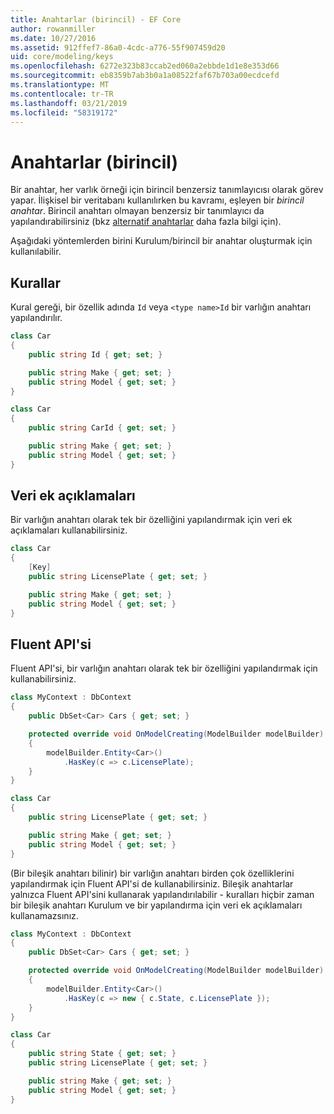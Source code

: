 ```yaml
---
title: Anahtarlar (birincil) - EF Core
author: rowanmiller
ms.date: 10/27/2016
ms.assetid: 912ffef7-86a0-4cdc-a776-55f907459d20
uid: core/modeling/keys
ms.openlocfilehash: 6272e323b83ccab2ed060a2ebbde1d1e8e353d66
ms.sourcegitcommit: eb8359b7ab3b0a1a08522faf67b703a00ecdcefd
ms.translationtype: MT
ms.contentlocale: tr-TR
ms.lasthandoff: 03/21/2019
ms.locfileid: "58319172"
---
```

# <a name="keys-primary"></a>Anahtarlar (birincil)

Bir anahtar, her varlık örneği için birincil benzersiz tanımlayıcısı olarak görev yapar. İlişkisel bir veritabanı kullanılırken bu kavramı, eşleyen bir *birincil anahtar*. Birincil anahtarı olmayan benzersiz bir tanımlayıcı da yapılandırabilirsiniz (bkz [alternatif anahtarlar](alternate-keys.md) daha fazla bilgi için). 

Aşağıdaki yöntemlerden birini Kurulum/birincil bir anahtar oluşturmak için kullanılabilir.

## <a name="conventions"></a>Kurallar

Kural gereği, bir özellik adında `Id` veya `<type name>Id` bir varlığın anahtarı yapılandırılır.

<!-- [!code-csharp[Main](samples/core/Modeling/Conventions/Samples/KeyId.cs?highlight=3)] -->
``` csharp
class Car
{
    public string Id { get; set; }

    public string Make { get; set; }
    public string Model { get; set; }
}
```

<!-- [!code-csharp[Main](samples/core/Modeling/Conventions/Samples/KeyTypeNameId.cs?highlight=3)] -->
``` csharp
class Car
{
    public string CarId { get; set; }

    public string Make { get; set; }
    public string Model { get; set; }
}
```

## <a name="data-annotations"></a>Veri ek açıklamaları

Bir varlığın anahtarı olarak tek bir özelliğini yapılandırmak için veri ek açıklamaları kullanabilirsiniz.

<!-- [!code-csharp[Main](samples/core/Modeling/DataAnnotations/Samples/KeySingle.cs?highlight=3,4)] -->
``` csharp
class Car
{
    [Key]
    public string LicensePlate { get; set; }

    public string Make { get; set; }
    public string Model { get; set; }
}
```

## <a name="fluent-api"></a>Fluent API'si

Fluent API'si, bir varlığın anahtarı olarak tek bir özelliğini yapılandırmak için kullanabilirsiniz.

<!-- [!code-csharp[Main](samples/core/Modeling/FluentAPI/Samples/KeySingle.cs?highlight=7,8)] -->
``` csharp
class MyContext : DbContext
{
    public DbSet<Car> Cars { get; set; }

    protected override void OnModelCreating(ModelBuilder modelBuilder)
    {
        modelBuilder.Entity<Car>()
            .HasKey(c => c.LicensePlate);
    }
}

class Car
{
    public string LicensePlate { get; set; }

    public string Make { get; set; }
    public string Model { get; set; }
}
```

(Bir bileşik anahtarı bilinir) bir varlığın anahtarı birden çok özelliklerini yapılandırmak için Fluent API'si de kullanabilirsiniz. Bileşik anahtarlar yalnızca Fluent API'sini kullanarak yapılandırılabilir - kuralları hiçbir zaman bir bileşik anahtarı Kurulum ve bir yapılandırma için veri ek açıklamaları kullanamazsınız.

<!-- [!code-csharp[Main](samples/core/Modeling/FluentAPI/Samples/KeyComposite.cs?highlight=7,8)] -->
``` csharp
class MyContext : DbContext
{
    public DbSet<Car> Cars { get; set; }

    protected override void OnModelCreating(ModelBuilder modelBuilder)
    {
        modelBuilder.Entity<Car>()
            .HasKey(c => new { c.State, c.LicensePlate });
    }
}

class Car
{
    public string State { get; set; }
    public string LicensePlate { get; set; }

    public string Make { get; set; }
    public string Model { get; set; }
}
```
